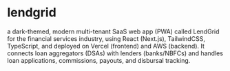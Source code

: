 # lendgrid
a dark-themed, modern multi-tenant SaaS web app (PWA) called LendGrid for the financial services industry, using React (Next.js), TailwindCSS, TypeScript, and deployed on Vercel (frontend) and AWS (backend). It connects loan aggregators (DSAs) with lenders (banks/NBFCs) and handles loan applications, commissions, payouts, and disbursal tracking.
